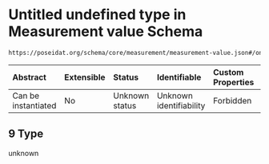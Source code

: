 # Untitled undefined type in Measurement value Schema

```txt
https://poseidat.org/schema/core/measurement/measurement-value.json#/oneOf/9
```



| Abstract            | Extensible | Status         | Identifiable            | Custom Properties | Additional Properties | Access Restrictions | Defined In                                                                                        |
| :------------------ | :--------- | :------------- | :---------------------- | :---------------- | :-------------------- | :------------------ | :------------------------------------------------------------------------------------------------ |
| Can be instantiated | No         | Unknown status | Unknown identifiability | Forbidden         | Allowed               | none                | [measurement-value.json*](schemas/core/measurement/measurement-value.json "open original schema") |

## 9 Type

unknown
